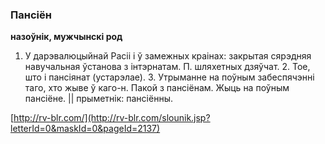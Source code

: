 ### Пансіён
**назоўнік, мужчынскі род**

1. У дарэвалюцыйнай Расіі і ў замежных краінах: закрытая сярэдняя навучальная ўстанова з інтэрнатам. П. шляхетных дзяўчат. 2. Тое, што і пансіянат (устарэлае). 3. Утрыманне на поўным забеспячэнні таго, хто жыве ў каго-н. Пакой з пансіёнам. Жыць на поўным пансіёне. || прыметнік: пансіённы.

<a rel="author">[http://rv-blr.com/](http://rv-blr.com/slounik.jsp?letterId=0&maskId=0&pageId=2137)</a>
